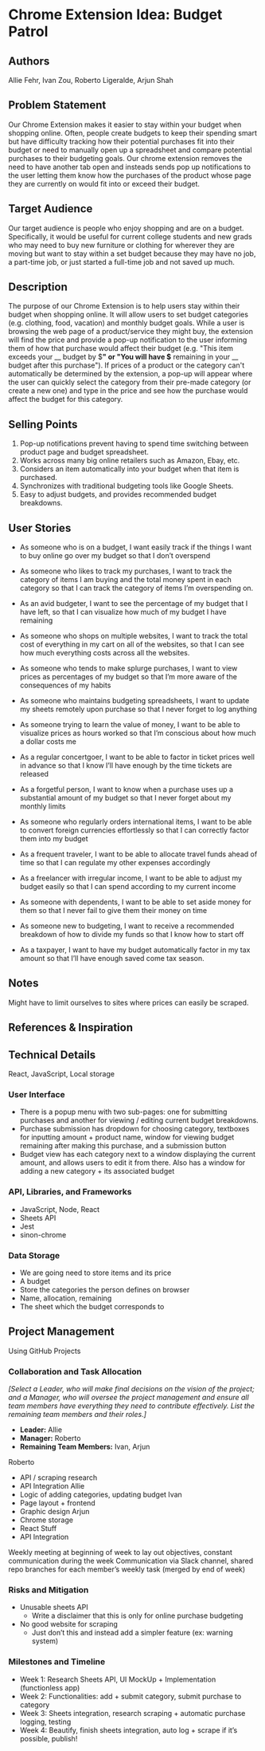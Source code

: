 # Chrome Extension Idea: Budget Patrol

## Authors

Allie Fehr, Ivan Zou, Roberto Ligeralde, Arjun Shah

## Problem Statement

Our Chrome Extension makes it easier to stay within your budget when shopping online. Often, people create budgets to keep their spending smart but have difficulty tracking how their potential purchases fit into their budget or need to manually open up a spreadsheet and compare potential purchases to their budgeting goals. Our chrome extension removes the need to have another tab open and insteads sends pop up notifications to the user letting them know how the purchases of the product whose page they are currently on would fit into or exceed their budget.

## Target Audience

Our target audience is people who enjoy shopping and are on a budget. Specifically, it would be useful for current college students and new grads who may need to buy new furniture or clothing for wherever they are moving but want to stay within a set budget because they may have no job, a part-time job, or just started a full-time job and not saved up much.

## Description

The purpose of our Chrome Extension is to help users stay within their budget when shopping online. It will allow users to set budget categories (e.g. clothing, food, vacation) and monthly budget goals. While a user is browsing the web page of a product/service they might buy, the extension will find the price and provide a pop-up notification to the user informing them of how that purchase would affect their budget (e.g. "This item exceeds your __ budget by $__" or "You will have $__ remaining in your __ budget after this purchase"). If prices of a product or the category can't automatically be determined by the extension, a pop-up will appear where the user can quickly select the category from their pre-made category (or create a new one) and type in the price and see how the purchase would affect the budget for this category. 

## Selling Points

1. Pop-up notifications prevent having to spend time switching between product page and budget spreadsheet.
2. Works across many big online retailers such as Amazon, Ebay, etc.
3. Considers an item automatically into your budget when that item is purchased.
4. Synchronizes with traditional budgeting tools like Google Sheets.
5. Easy to adjust budgets, and provides recommended budget breakdowns.

## User Stories

- As someone who is on a budget, I want easily track if the things I want to buy online go over my budget so that I don’t overspend

- As someone who likes to track my purchases, I want to track the category of items I am buying and the total money spent in each category so that I can track the category of items I’m overspending on.

- As an avid budgeter, I want to see the percentage of my budget that I have left, so that I can visualize how much of my budget I have remaining

- As someone who shops on multiple websites, I want to track the total cost of everything in my cart on all of the websites, so that I can see how much everything costs across all the websites.

- As someone who tends to make splurge purchases, I want to view prices as percentages of my budget so that I’m more aware of the consequences of my habits

- As someone who maintains budgeting spreadsheets, I want to update my sheets remotely upon purchase so that I never forget to log anything

- As someone trying to learn the value of money, I want to be able to visualize prices as hours worked so that I’m conscious about how much a dollar costs me

- As a regular concertgoer, I want to be able to factor in ticket prices well in advance so that I know I’ll have enough by the time tickets are released

- As a forgetful person, I want to know when a purchase uses up a substantial amount of my budget so that I never forget about my monthly limits

- As someone who regularly orders international items, I want to be able to convert foreign currencies effortlessly so that I can correctly factor them into my budget

- As a frequent traveler, I want to be able to allocate travel funds ahead of time so that I can regulate my other expenses accordingly

- As a freelancer with irregular income, I want to be able to adjust my budget easily so that I can spend according to my current income

- As someone with dependents, I want to be able to set aside money for them so that I never fail to give them their money on time

- As someone new to budgeting, I want to receive a recommended breakdown of how to divide my funds so that I know how to start off

- As a taxpayer, I want to have my budget automatically factor in my tax amount so that I’ll have enough saved come tax season.


## Notes

Might have to limit ourselves to sites where prices can easily be scraped. 

## References & Inspiration


## Technical Details
React, JavaScript, Local storage

### User Interface

- There is a popup menu with two sub-pages: one for submitting purchases and another for viewing / editing current budget breakdowns.
- Purchase submission has dropdown for choosing category, textboxes for inputting amount + product name, window for viewing budget remaining after making this purchase, and a submission button
- Budget view has each category next to a window displaying the current amount, and allows users to edit it from there. Also has a window for adding a new category + its associated budget


### API, Libraries, and Frameworks

- JavaScript, Node, React
- Sheets API
- Jest
- sinon-chrome


### Data Storage

- We are going need to store items and its price
- A budget
- Store the categories the person defines on browser
- Name, allocation, remaining
- The sheet which the budget corresponds to


## Project Management
Using GitHub Projects 

### Collaboration and Task Allocation

_[Select a Leader, who will make final decisions on the vision of the project; and a Manager, who will oversee the project management and ensure all team members have everything they need to contribute effectively. List the remaining team members and their roles.]_

- **Leader:** Allie
- **Manager:** Roberto
- **Remaining Team Members:** Ivan, Arjun

Roberto
  - API / scraping research
  - API Integration
Allie
  - Logic of adding categories, updating budget 
Ivan
  - Page layout + frontend
  - Graphic design
Arjun
  - Chrome storage
  - React Stuff
  - API Integration

Weekly meeting at beginning of week to lay out objectives, constant communication during the week
Communication via Slack channel, shared repo branches for each member’s weekly task (merged by end of week)



### Risks and Mitigation

- Unusable sheets API
  - Write a disclaimer that this is only for online purchase budgeting
- No good website for scraping
  - Just don’t this and instead add a simpler feature (ex: warning system)

### Milestones and Timeline

- Week 1: Research Sheets API, UI MockUp + Implementation (functionless app)
- Week 2: Functionalities: add + submit category, submit purchase to category
- Week 3: Sheets integration, research scraping + automatic purchase logging, testing
- Week 4: Beautify, finish sheets integration, auto log + scrape if it’s possible, publish!

